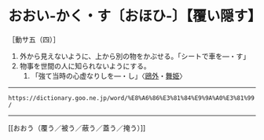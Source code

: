 # おおい‐かく・す〔おほひ‐〕【覆い隠す】

［動サ五（四）］
1. 外から見えないように、上から別の物をかぶせる。「シートで車を―・す」
2. 物事を世間の人に知られないようにする。    
    1.  「強て当時の心虚なりしを―・し」〈[鴎外](https://dictionary.goo.ne.jp/word/person/%E6%A3%AE%E9%B4%8E%E5%A4%96/#jn-220394)・[舞姫](https://dictionary.goo.ne.jp/word/%E8%88%9E%E5%A7%AB_%28%E3%81%BE%E3%81%84%E3%81%B2%E3%82%81%29/#jn-206915)〉

---
`https://dictionary.goo.ne.jp/word/%E8%A6%86%E3%81%84%E9%9A%A0%E3%81%99/`

---
[[おおう（覆う／被う／蔽う／蓋う／掩う）]]